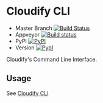 # Cloudify CLI

* Master Branch [![Build Status](https://travis-ci.org/cloudify-cosmo/cloudify-cli.svg?branch=master)](https://travis-ci.org/cloudify-cosmo/cloudify-cli)
* Appveyor [![Build status](https://ci.appveyor.com/api/projects/status/ll15sd4v2pi42qa3/branch/master?svg=true)](https://ci.appveyor.com/project/cosmo-admin/cloudify-cli/branch/master)
* PyPI [![PyPI](http://img.shields.io/pypi/dm/cloudify.svg)](http://img.shields.io/pypi/dm/cloudify.svg)
* Version [![PypI](http://img.shields.io/pypi/v/cloudify.svg)](http://img.shields.io/pypi/v/cloudify.svg)


Cloudify's Command Line Interface.

## Usage

See [Cloudify CLI](http://cloudify-cli.readthedocs.org/en/latest/)
